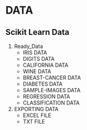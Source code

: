<h1>DATA</h1>
<h2>Scikit Learn Data</h2>
<ol>
  <li>Ready_Data<ul>
      <li>IRIS DATA</li>
      <li>DIGITS DATA</li>
      <li>CALIFORNIA DATA</li>
      <li>WINE DATA</li>
      <li>BREAST-CANCER DATA</li>
      <li>DIABETES DATA</li>
      <li>SAMPLE-IMAGES DATA</li>
      <li>REGRESSION DATA</li>
      <li>CLASSIFICATION DATA</li>
    </ul></li>
  <li>EXPORTING DATA<ul>
      <li>EXCEL FILE</li>
      <li>TXT FILE</li>
  </ul></li>
</ol>
